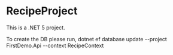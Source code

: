 # RecipeProject

This is a .NET 5 project.

To create the DB please run, dotnet ef database update --project FirstDemo.Api --context RecipeContext
